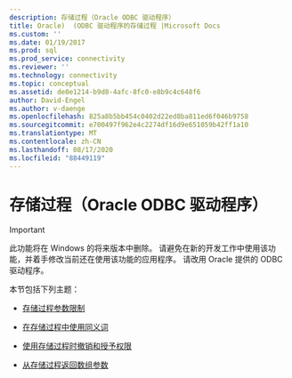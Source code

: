 ```yaml
---
description: 存储过程（Oracle ODBC 驱动程序）
title: Oracle)  (ODBC 驱动程序的存储过程 |Microsoft Docs
ms.custom: ''
ms.date: 01/19/2017
ms.prod: sql
ms.prod_service: connectivity
ms.reviewer: ''
ms.technology: connectivity
ms.topic: conceptual
ms.assetid: de0e1214-b9d8-4afc-8fc0-e8b9c4c648f6
author: David-Engel
ms.author: v-daenge
ms.openlocfilehash: 825a8b5bb454c0402d22ed8ba811ed6f046b9758
ms.sourcegitcommit: e700497f962e4c2274df16d9e651059b42ff1a10
ms.translationtype: MT
ms.contentlocale: zh-CN
ms.lasthandoff: 08/17/2020
ms.locfileid: "88449119"
---
```

# <a name="stored-procedures-odbc-driver-for-oracle"></a>存储过程（Oracle ODBC 驱动程序）
> [!IMPORTANT]  
>  此功能将在 Windows 的将来版本中删除。 请避免在新的开发工作中使用该功能，并着手修改当前还在使用该功能的应用程序。 请改用 Oracle 提供的 ODBC 驱动程序。  
  
 本节包括下列主题：  
  
-   [存储过程参数限制](../../odbc/microsoft/stored-procedure-parameter-limitations.md)  
  
-   [在存储过程中使用同义词](../../odbc/microsoft/using-synonyms-with-stored-procedures.md)  
  
-   [使用存储过程时撤销和授予权限](../../odbc/microsoft/revoking-and-granting-rights-when-using-stored-procedures.md)  
  
-   [从存储过程返回数组参数](../../odbc/microsoft/returning-array-parameters-from-stored-procedures.md)
